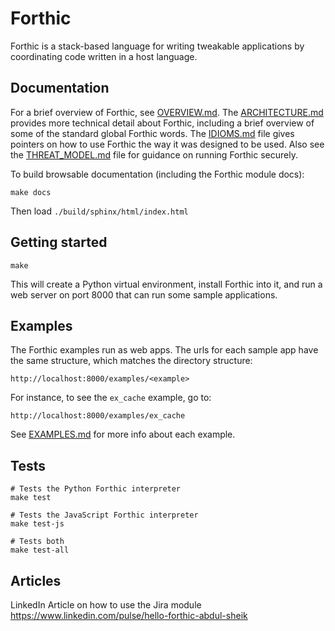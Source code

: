 # Forthic

Forthic is a stack-based language for writing tweakable applications by coordinating code written in a host language.

## Documentation
For a brief overview of Forthic, see [OVERVIEW.md](docs/OVERVIEW.md). The [ARCHITECTURE.md](docs/ARCHITECTURE.md) provides more technical detail about Forthic, including a brief overview of some of the standard global Forthic words. The [IDIOMS.md](docs/IDIOMS.md) file gives pointers on how to use Forthic the way it was designed to be used. Also see the [THREAT_MODEL.md](docs/THREAT_MODEL.md) file for guidance on running Forthic securely.

To build browsable documentation (including the Forthic module docs):
```
make docs
```
Then load `./build/sphinx/html/index.html`

## Getting started
```
make
```
This will create a Python virtual environment, install Forthic into it, and run a
web server on port 8000 that can run some sample applications.

## Examples
The Forthic examples run as web apps. The urls for each sample app have the same structure, which matches the directory structure:
```
http://localhost:8000/examples/<example>
```
For instance, to see the `ex_cache` example, go to:
```
http://localhost:8000/examples/ex_cache
```

See [EXAMPLES.md](docs/EXAMPLES.md) for more info about each example.


## Tests
```
# Tests the Python Forthic interpreter
make test

# Tests the JavaScript Forthic interpreter
make test-js

# Tests both
make test-all
```
## Articles
LinkedIn Article on how to use the Jira module https://www.linkedin.com/pulse/hello-forthic-abdul-sheik
